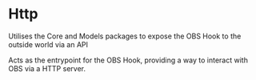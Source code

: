 # Http
Utilises the Core and Models packages to expose the OBS Hook to the outside world via an API

Acts as the entrypoint for the OBS Hook, providing a way to interact with OBS via a HTTP server.
